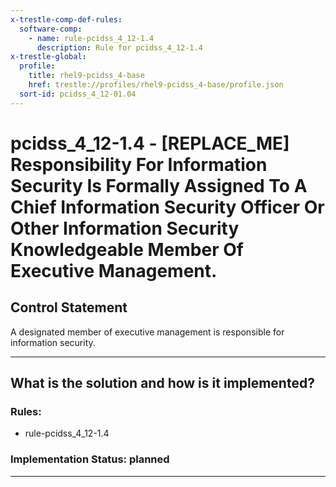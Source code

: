 ```yaml
---
x-trestle-comp-def-rules:
  software-comp:
    - name: rule-pcidss_4_12-1.4
      description: Rule for pcidss_4_12-1.4
x-trestle-global:
  profile:
    title: rhel9-pcidss_4-base
    href: trestle://profiles/rhel9-pcidss_4-base/profile.json
  sort-id: pcidss_4_12-01.04
---
```


# pcidss_4_12-1.4 - \[REPLACE_ME\] Responsibility For Information Security Is Formally Assigned To A Chief Information Security Officer Or Other Information Security Knowledgeable Member Of Executive Management.

## Control Statement

A designated member of executive management is responsible for information security.

______________________________________________________________________

## What is the solution and how is it implemented?

<!-- For implementation status enter one of: implemented, partial, planned, alternative, not-applicable -->

<!-- Note that the list of rules under ### Rules: is read-only and changes will not be captured after assembly to JSON -->

<!-- Add control implementation description here for control: pcidss_4_12-1.4 -->

### Rules:

  - rule-pcidss_4_12-1.4

### Implementation Status: planned

______________________________________________________________________
